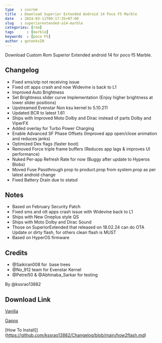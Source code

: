 ```yaml
---
type   : cusrom
title  : Download Superior Extended Android 14 Poco F5 Marble
date   : 2024-03-11T09:17:35+07:00
slug   : superiorextended-a14-marble
categories: [rom]
tags      : [marble]
keywords  : [poco F5]
author : gotenksIN
---
```


Download Custom Rom Superior Extended android 14  for poco f5 Marble.

## Changelog
- Fixed sms/otp not receiving issue
- Fixed ott apps crash and now Widevine is back to L1
- Improved Auto Brightness
- Set Brightness slider curve Implementation (Enjoy higher brightness at lower slider positions)
- Upstreamed Evenstar Non ksu kernel to 5.10.211
- Updated BCR to latest 1.61
- Ships with Improved Moto Dolby and Dirac instead of parts Dolby and ViperFX
- Added overlay for Turbo Power Charging
- Enable Advanced SF Phase Offsets (Improved app open/close animation and reduces janks)
- Optimized Dex flags (faster boot)
- Removed Force triple frame buffers (Reduces app lags & improves UI performance)
- Nuked Per-app Refresh Rate for now (Buggy after update to Hyperos Blobs)
- Moved Fuse Passthrough prop to product.prop from system.prop as per latest android change
- Fixed Battery Drain due to statsd

## Notes
- Based on February Security Patch
- Fixed sms and ott apps crash issue with Widevine back to L1
- Ships with New Oneplus style QS
- Ships with Moto Dolby and Dirac Sound
- Those on SuperiorExtended that released on 18.02.24 can do OTA Update or dirty flash, for others clean flash is MUST
- Based on HyperOS firmware

## Credits
- @Saikiran008 for  base trees
- @No_912 team for Evenstar Kernel 
- @Petrei50 & @Abhinaba_Sarkar for testing 

By @kssrao13882

## Download Link
[Vanilla](https://sourceforge.net/projects/superiorextended/files/marble/vanilla/SuperiorExtended-OFFICIAL-14-marble-VANILLA-20240310-1434.zip/download)

[Gapps](https://sourceforge.net/projects/superiorextended/files/marble/gapps/SuperiorExtended-OFFICIAL-14-marble-GAPPS-20240310-1500.zip/download)

[How To Install]](https://github.com/kssrao13882/Changelog/blob/main/how2flash.md)
